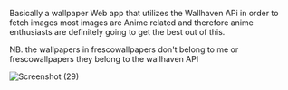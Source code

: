 Basically a wallpaper Web app that 
utilizes the Wallhaven APi in order to fetch images most images are Anime related and therefore anime enthusiasts are definitely going to get the best out of this.


NB.  the wallpapers in frescowallpapers don't belong to me or frescowallpapers they belong to the wallhaven API

![Screenshot (29)](https://github.com/user-attachments/assets/c0388bd8-b348-4e1a-8268-3cffb4720938)

